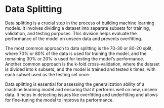 <h1>Data Splitting</h1>
<p>Data splitting is a crucial step in the process of building machine learning models. It involves dividing a dataset into separate subsets for training, validation, and testing purposes. This division helps evaluate the performance of the model on unseen data and prevents overfitting.</p>
<p>The most common approach to data splitting is the 70-30 or 80-20 split, where 70% or 80% of the data is used for training the model, and the remaining 30% or 20% is used for testing the model's performance. Another common approach is the k-fold cross-validation, where the dataset is divided into k subsets, and the model is trained and tested k times, with each subset used as the testing set once.</p>
<p>Data splitting is essential for assessing the generalization ability of a machine learning model and ensuring that it performs well on new, unseen data. It helps in detecting issues like overfitting and underfitting and allows for fine-tuning the model to improve its performance.</p>
